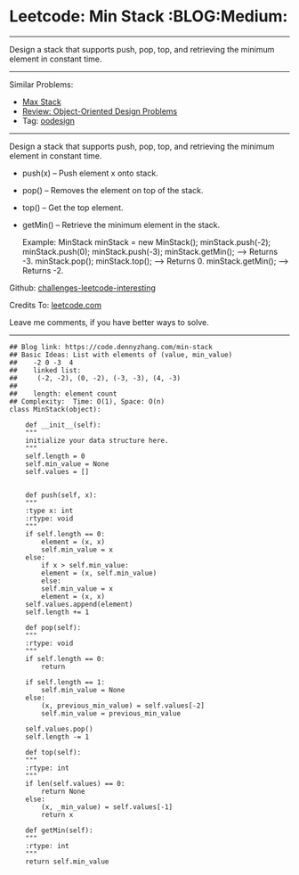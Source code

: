 
# Leetcode: Min Stack     :BLOG:Medium:

---

Design a stack that supports push, pop, top, and retrieving the minimum element in constant time.  

---

Similar Problems:  

-   [Max Stack](https://code.dennyzhang.com/max-stack)
-   [Review: Object-Oriented Design Problems](https://code.dennyzhang.com/review-oodesign)
-   Tag: [oodesign](https://code.dennyzhang.com/tag/oodesign)

---

Design a stack that supports push, pop, top, and retrieving the minimum element in constant time.  

-   push(x) &#x2013; Push element x onto stack.
-   pop() &#x2013; Removes the element on top of the stack.
-   top() &#x2013; Get the top element.
-   getMin() &#x2013; Retrieve the minimum element in the stack.

    Example:
    MinStack minStack = new MinStack();
    minStack.push(-2);
    minStack.push(0);
    minStack.push(-3);
    minStack.getMin();   --> Returns -3.
    minStack.pop();
    minStack.top();      --> Returns 0.
    minStack.getMin();   --> Returns -2.

Github: [challenges-leetcode-interesting](https://github.com/DennyZhang/challenges-leetcode-interesting/tree/master/problems/min-stack)  

Credits To: [leetcode.com](https://leetcode.com/problems/min-stack/description/)  

Leave me comments, if you have better ways to solve.  

---

    ## Blog link: https://code.dennyzhang.com/min-stack
    ## Basic Ideas: List with elements of (value, min_value)
    ##    -2 0 -3  4
    ##    linked list:
    ##     (-2, -2), (0, -2), (-3, -3), (4, -3)
    ##
    ##    length: element count
    ## Complexity:  Time: O(1), Space: O(n)
    class MinStack(object):
    
        def __init__(self):
    	"""
    	initialize your data structure here.
    	"""
    	self.length = 0
    	self.min_value = None
    	self.values = []
    
    
        def push(self, x):
    	"""
    	:type x: int
    	:rtype: void
    	"""
    	if self.length == 0:
    	    element = (x, x)
    	    self.min_value = x
    	else:
    	    if x > self.min_value:
    		element = (x, self.min_value)
    	    else:
    		self.min_value = x
    		element = (x, x)
    	self.values.append(element)
    	self.length += 1
    
        def pop(self):
    	"""
    	:rtype: void
    	"""
    	if self.length == 0:
    	    return
    
    	if self.length == 1:
    	    self.min_value = None
    	else:
    	    (x, previous_min_value) = self.values[-2]
    	    self.min_value = previous_min_value
    
    	self.values.pop()
    	self.length -= 1
    
        def top(self):
    	"""
    	:rtype: int
    	"""
    	if len(self.values) == 0:
    	    return None
    	else:
    	    (x, _min_value) = self.values[-1]
    	    return x
    
        def getMin(self):
    	"""
    	:rtype: int
    	"""
    	return self.min_value

